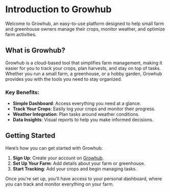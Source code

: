 # Introduction to Growhub

Welcome to Growhub, an easy-to-use platform designed to help small farm and greenhouse owners manage their crops, monitor weather, and optimize farm activities.

## What is Growhub?

Growhub is a cloud-based tool that simplifies farm management, making it easier for you to track your crops, plan harvests, and stay on top of tasks. Whether you run a small farm, a greenhouse, or a hobby garden, Growhub provides you with the tools you need to stay organized.

### Key Benefits:
- **Simple Dashboard**: Access everything you need at a glance.
- **Track Your Crops**: Easily log your crops and monitor their progress.
- **Weather Integration**: Plan tasks around weather conditions.
- **Data Insights**: Visual reports to help you make informed decisions.

## Getting Started

Here’s how you can get started with Growhub:

1. **Sign Up**: Create your account on [Growhub](https://vdeijk.github.io/growhub).
2. **Set Up Your Farm**: Add details about your farm or greenhouse.
3. **Start Tracking**: Add your crops and begin managing tasks.

Once you're set up, you'll have access to your personal dashboard, where you can track and monitor everything on your farm.
